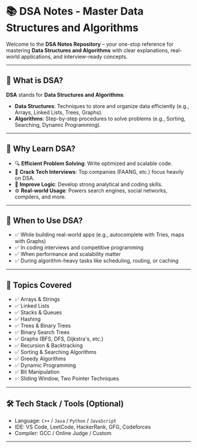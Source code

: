 # 📚 DSA Notes - Master Data Structures and Algorithms

Welcome to the **DSA Notes Repository** – your one-stop reference for mastering **Data Structures and Algorithms** with clear explanations, real-world applications, and interview-ready concepts.

---

## 🧠 What is DSA?

**DSA** stands for **Data Structures and Algorithms**:

- **Data Structures**: Techniques to store and organize data efficiently (e.g., Arrays, Linked Lists, Trees, Graphs).
- **Algorithms**: Step-by-step procedures to solve problems (e.g., Sorting, Searching, Dynamic Programming).

---

## 🚀 Why Learn DSA?

- 🔍 **Efficient Problem Solving**: Write optimized and scalable code.
- 💼 **Crack Tech Interviews**: Top companies (FAANG, etc.) focus heavily on DSA.
- 🧠 **Improve Logic**: Develop strong analytical and coding skills.
- ⚙️ **Real-world Usage**: Powers search engines, social networks, compilers, and more.

---

## 📅 When to Use DSA?

- ✅ While building real-world apps (e.g., autocomplete with Tries, maps with Graphs)
- ✅ In coding interviews and competitive programming
- ✅ When performance and scalability matter
- ✅ During algorithm-heavy tasks like scheduling, routing, or caching

---

## 📘 Topics Covered

- ✅ Arrays & Strings
- ✅ Linked Lists
- ✅ Stacks & Queues
- ✅ Hashing
- ✅ Trees & Binary Trees
- ✅ Binary Search Trees
- ✅ Graphs (BFS, DFS, Dijkstra's, etc.)
- ✅ Recursion & Backtracking
- ✅ Sorting & Searching Algorithms
- ✅ Greedy Algorithms
- ✅ Dynamic Programming
- ✅ Bit Manipulation
- ✅ Sliding Window, Two Pointer Techniques

---

## 🛠 Tech Stack / Tools (Optional)

- Language: `C++` / `Java` / `Python` / `JavaScript`
- IDE: VS Code, LeetCode, HackerRank, GFG, Codeforces
- Compiler: GCC / Online Judge / Custom

---

